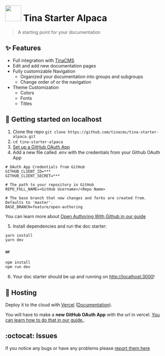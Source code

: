 # <img width="50" src="https://raw.githubusercontent.com/tinacms/tinacms.org/master/public/svg/tina-icon.svg" /> Tina Starter Alpaca
> A starting point for your documentation


## :sparkles: Features

- Full integration with [TinaCMS](https://tinacms.org)
- Edit and add new documentation pages
- Fully customizable Navigation
  - Organized your documentation into groups and subgroups
  - Change order of or the navigation 
- Theme Customization
  - Colors
  - Fonts
  - Titles
  


## :memo: Getting started on localhost
1. Clone the repo  `git clone https://github.com/tinacms/tina-starter-alpaca.git`
2. ```cd tina-starter-alpaca```
3. [Set up a GitHub OAuth App](https://tinacms.org/guides/nextjs/github-open-authoring/github-oauth-app)  
4. Add a new file called .env with the credentials from your Github OAuth App

```env
# OAuth App Credentials from GitHub
GITHUB_CLIENT_ID=***
GITHUB_CLIENT_SECRET=***

# The path to your repository in GitHub
REPO_FULL_NAME=<GitHub Username>/<Repo Name>

# The base branch that new changes and forks are created from. Defaults to 'master'.
BASE_BRANCH=feature/open-authoring
```
You can learn more about [Open Authoring With Github in our guide](https://tinacms.org/guides/nextjs/github-open-authoring/initial-setup)

5. Install dependencies and run the doc starter:
   
```bash
yarn install
yarn dev
```
#### or
```bash
npm install
npm run dev
```
6. Your doc starter should be up and running on [http://localhost:3000](http://localhost:3000)!


## :link: Hosting
Deploy it to the cloud with [Vercel](https://vercel.com/import?filter=next.js&utm_source=github&utm_medium=readme&utm_campaign=next-example) ([Documentation](https://nextjs.org/docs/deployment)).

You will have to make a **new GitHub OAuth App** with the url in vercel. [You can learn how to do that in our guide.](https://tinacms.org/guides/nextjs/github-open-authoring/hosting-vercel).

## :octocat: Issues

If you notice any bugs or have any problems please [report them here](https://github.com/tinacms/tina-starter-alpaca/issues/new)
